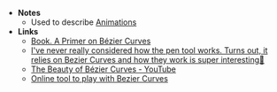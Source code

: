 - **Notes**
	- Used to describe [Animations](../Design/Animations.md)
- **Links**
	- [Book. A Primer on Bézier Curves](https://pomax.github.io/bezierinfo/)
	- [I've never really considered how the pen tool works. Turns out, it relies on Bezier Curves and how they work is super interesting🧵](https://twitter.com/danhollick/status/1458498461167280130?s=21)
	- [The Beauty of Bézier Curves - YouTube](https://www.youtube.com/watch?v=aVwxzDHniEw)
	- [Online tool to play with Bezier Curves ](https://cubic-bezier.com/#.17,.67,.83,.67)